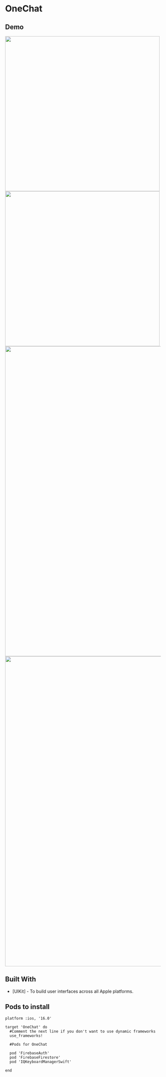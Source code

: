 # OneChat

## Demo

<img src = "https://user-images.githubusercontent.com/96892718/207380156-4b9e42b5-9c3e-45e5-8557-d0f44f4e8297.png" height="500rm">  <img src ="https://user-images.githubusercontent.com/96892718/207380204-4d88c5fa-9aa3-4ba2-ab6a-3a985bcf11b7.png" height="500rm">  <img src ="https://user-images.githubusercontent.com/96892718/207380338-c5b43f43-ac03-4e61-a5df-bfab4d190892.png" height="1000rm"> <img src = "https://user-images.githubusercontent.com/96892718/207380361-e048caf8-2388-4d8e-9738-22c88a5bb99c.png" height = "1000rm">

## Built With

* [UIKit] - To build user interfaces across all Apple platforms.

## Pods to install

```
platform :ios, '16.0'

target 'OneChat' do
  #Comment the next line if you don't want to use dynamic frameworks
  use_frameworks!

  #Pods for OneChat

  pod 'FirebaseAuth'
  pod 'FirebaseFirestore'
  pod 'IQKeyboardManagerSwift'

end
```

